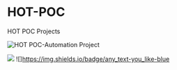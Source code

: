 # HOT-POC
HOT POC Projects

![HOT POC-Automation Project](https://github.com/user-attachments/assets/c89df3cd-008d-4252-8314-641a7fdbcd43)


![](https://img.shields.io/github/stars/pandao/editor.md.svg)
![]https://img.shields.io/badge/any_text-you_like-blue

